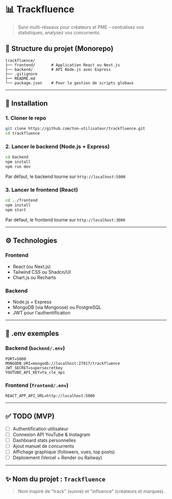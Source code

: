 # 📊 Trackfluence

> Suivi multi-réseaux pour créateurs et PME – centralisez vos statistiques, analysez vos concurrents.

## 📁 Structure du projet (Monorepo)

```
trackfluence/
├── frontend/       # Application React ou Next.js
├── backend/        # API Node.js avec Express
├── .gitignore
├── README.md
└── package.json    # Pour la gestion de scripts globaux
```

---

## 🚀 Installation

### 1. Cloner le repo

```bash
git clone https://github.com/ton-utilisateur/trackfluence.git
cd trackfluence
```

### 2. Lancer le backend (Node.js + Express)

```bash
cd backend
npm install
npm run dev
```

Par défaut, le backend tourne sur `http://localhost:5000`

### 3. Lancer le frontend (React)

```bash
cd ../frontend
npm install
npm start
```

Par défaut, le frontend tourne sur `http://localhost:3000`

---

## ⚙️ Technologies

### Frontend

* React (ou Next.js)
* Tailwind CSS ou Shadcn/UI
* Chart.js ou Recharts

### Backend

* Node.js + Express
* MongoDB (via Mongoose) ou PostgreSQL
* JWT pour l'authentification

---

## 🔑 .env exemples

### Backend (`backend/.env`)

```
PORT=5000
MONGODB_URI=mongodb://localhost:27017/trackfluence
JWT_SECRET=supersecretkey
YOUTUBE_API_KEY=ta_cle_api
```

### Frontend (`frontend/.env`)

```
REACT_APP_API_URL=http://localhost:5000
```

---

## ✅ TODO (MVP)

* [ ] Authentification utilisateur
* [ ] Connexion API YouTube & Instagram
* [ ] Dashboard stats personnelles
* [ ] Ajout manuel de concurrents
* [ ] Affichage graphique (followers, vues, top posts)
* [ ] Déploiement (Vercel + Render ou Railway)

---

## ✨ Nom du projet : `Trackfluence`

> Nom inspiré de "track" (suivre) et "influence" (créateurs et marques).
